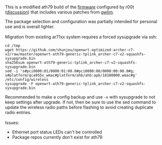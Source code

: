 This is a modified ath79 build of the [firmware](https://github.com/infinitnet/lede-ar71xx-optimized-archer-c7-v2) configured by r00t ([discussion](https://forum.openwrt.org/t/1382)) that includes various patches from [gwlim](https://github.com/gwlim/mips74k-ar71xx-lede-patch).

The package selection and configuration was partially intended for personal use and is overall lighter.
\
\
Migration from existing ar71xx system requires a forced sysupgrade via ssh:
```
cd /tmp
wget https://github.com/shunjou/openwrt-optimized-archer-c7-v2/raw/master/openwrt-ath79-generic-tplink_archer-c7-v2-squashfs-sysupgrade.bin
sha256sum openwrt-ath79-generic-tplink_archer-c7-v2-squashfs-sysupgrade.bin
sed -i 's#pci0000:01/0000:01:00.0#pci0000:00/0000:00:00.0#g; s#platform/qca955x_wmac#platform/ahb/ahb:apb/18100000.wmac#g' /etc/config/wireless
sysupgrade -F openwrt-ath79-generic-tplink_archer-c7-v2-squashfs-sysupgrade.bin
```

Recommended to make a config backup and use `-n` with sysupgrade to not keep settings after upgrade. If not, then be sure to use the sed command to update the wireless radio paths before flashing to avoid creating duplicate radio entries.
\
\
Issues:
- Ethernet port status LEDs can't be controlled
- Package repos currently don't exist for ath79

